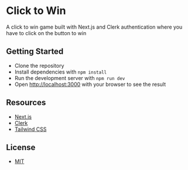 # Click to Win

A click to win game built with Next.js and Clerk authentication where you have to click on the button to win

## Getting Started

- Clone the repository
- Install dependencies with `npm install`
- Run the development server with `npm run dev`
- Open [http://localhost:3000](http://localhost:3000) with your browser to see the result

## Resources

- [Next.js](https://nextjs.org/)
- [Clerk](https://clerk.com/nextjs-authentication)
- [Tailwind CSS](https://tailwindcss.com/)

## License

- [MIT](LICENSE.md)

